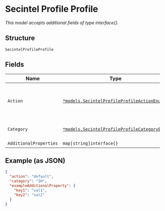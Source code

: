 
# Secintel Profile Profile

*This model accepts additional fields of type interface{}.*

## Structure

`SecintelProfileProfile`

## Fields

| Name | Type | Tags | Description |
|  --- | --- | --- | --- |
| `Action` | [`*models.SecintelProfileProfileActionEnum`](../../doc/models/secintel-profile-profile-action-enum.md) | Optional | enum: `default`, `standard`, `strict`<br>**Default**: `"default"` |
| `Category` | [`*models.SecintelProfileProfileCategoryEnum`](../../doc/models/secintel-profile-profile-category-enum.md) | Optional | enum: `CC`, `IH` (Infected Host), `DNS` |
| `AdditionalProperties` | `map[string]interface{}` | Optional | - |

## Example (as JSON)

```json
{
  "action": "default",
  "category": "IH",
  "exampleAdditionalProperty": {
    "key1": "val1",
    "key2": "val2"
  }
}
```

